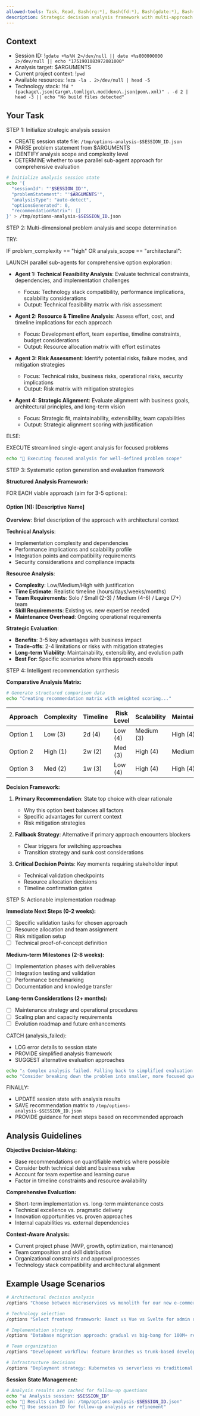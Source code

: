 ```yaml
---
allowed-tools: Task, Read, Bash(rg:*), Bash(fd:*), Bash(gdate:*), Bash(jq:*), Bash(bat:*), Bash(eza:*), Bash(head:*)
description: Strategic decision analysis framework with multi-approach evaluation and recommendation scoring
---
```


## Context

- Session ID: !`gdate +%s%N 2>/dev/null || date +%s000000000 2>/dev/null || echo "1751901083972081000"`
- Analysis target: $ARGUMENTS
- Current project context: !`pwd`
- Available resources: !`eza -la . 2>/dev/null | head -5`
- Technology stack: !`fd "(package\.json|Cargo\.toml|go\.mod|deno\.json|pom\.xml)" . -d 2 | head -3 || echo "No build files detected"`

## Your Task

STEP 1: Initialize strategic analysis session

- CREATE session state file: `/tmp/options-analysis-$SESSION_ID.json`
- PARSE problem statement from $ARGUMENTS
- IDENTIFY analysis scope and complexity level
- DETERMINE whether to use parallel sub-agent approach for comprehensive evaluation

```bash
# Initialize analysis session state
echo '{
  "sessionId": "'$SESSION_ID'",
  "problemStatement": "'$ARGUMENTS'",
  "analysisType": "auto-detect",
  "optionsGenerated": 0,
  "recommendationMatrix": []
}' > /tmp/options-analysis-$SESSION_ID.json
```

STEP 2: Multi-dimensional problem analysis and scope determination

TRY:

IF problem_complexity == "high" OR analysis_scope == "architectural":

LAUNCH parallel sub-agents for comprehensive option exploration:

- **Agent 1: Technical Feasibility Analysis**: Evaluate technical constraints, dependencies, and implementation challenges
  - Focus: Technology stack compatibility, performance implications, scalability considerations
  - Output: Technical feasibility matrix with risk assessment

- **Agent 2: Resource & Timeline Analysis**: Assess effort, cost, and timeline implications for each approach
  - Focus: Development effort, team expertise, timeline constraints, budget considerations
  - Output: Resource allocation matrix with effort estimates

- **Agent 3: Risk Assessment**: Identify potential risks, failure modes, and mitigation strategies
  - Focus: Technical risks, business risks, operational risks, security implications
  - Output: Risk matrix with mitigation strategies

- **Agent 4: Strategic Alignment**: Evaluate alignment with business goals, architectural principles, and long-term vision
  - Focus: Strategic fit, maintainability, extensibility, team capabilities
  - Output: Strategic alignment scoring with justification

ELSE:

EXECUTE streamlined single-agent analysis for focused problems

```bash
echo "🎯 Executing focused analysis for well-defined problem scope"
```

STEP 3: Systematic option generation and evaluation framework

**Structured Analysis Framework:**

FOR EACH viable approach (aim for 3-5 options):

#### Option [N]: [Descriptive Name]

**Overview**: Brief description of the approach with architectural context

**Technical Analysis**:

- Implementation complexity and dependencies
- Performance implications and scalability profile
- Integration points and compatibility requirements
- Security considerations and compliance impacts

**Resource Analysis**:

- **Complexity**: Low/Medium/High with justification
- **Time Estimate**: Realistic timeline (hours/days/weeks/months)
- **Team Requirements**: Solo / Small (2-3) / Medium (4-6) / Large (7+) team
- **Skill Requirements**: Existing vs. new expertise needed
- **Maintenance Overhead**: Ongoing operational requirements

**Strategic Evaluation**:

- **Benefits**: 3-5 key advantages with business impact
- **Trade-offs**: 2-4 limitations or risks with mitigation strategies
- **Long-term Viability**: Maintainability, extensibility, and evolution path
- **Best For**: Specific scenarios where this approach excels

STEP 4: Intelligent recommendation synthesis

**Comparative Analysis Matrix:**

```bash
# Generate structured comparison data
echo "Creating recommendation matrix with weighted scoring..."
```

| Approach | Complexity | Timeline | Risk Level | Scalability | Maintainability | Strategic Fit | Weighted Score |
| -------- | ---------- | -------- | ---------- | ----------- | --------------- | ------------- | -------------- |
| Option 1 | Low (3)    | 2d (4)   | Low (4)    | Medium (3)  | High (4)        | High (4)      | 3.6/5.0        |
| Option 2 | High (1)   | 2w (2)   | Med (3)    | High (4)    | Medium (3)      | Medium (3)    | 2.7/5.0        |
| Option 3 | Med (2)    | 1w (3)   | Low (4)    | High (4)    | High (4)        | High (4)      | 3.5/5.0        |

**Decision Framework:**

1. **Primary Recommendation**: State top choice with clear rationale
   - Why this option best balances all factors
   - Specific advantages for current context
   - Risk mitigation strategies

2. **Fallback Strategy**: Alternative if primary approach encounters blockers
   - Clear triggers for switching approaches
   - Transition strategy and sunk cost considerations

3. **Critical Decision Points**: Key moments requiring stakeholder input
   - Technical validation checkpoints
   - Resource allocation decisions
   - Timeline confirmation gates

STEP 5: Actionable implementation roadmap

**Immediate Next Steps (0-2 weeks):**

- [ ] Specific validation tasks for chosen approach
- [ ] Resource allocation and team assignment
- [ ] Risk mitigation setup
- [ ] Technical proof-of-concept definition

**Medium-term Milestones (2-8 weeks):**

- [ ] Implementation phases with deliverables
- [ ] Integration testing and validation
- [ ] Performance benchmarking
- [ ] Documentation and knowledge transfer

**Long-term Considerations (2+ months):**

- [ ] Maintenance strategy and operational procedures
- [ ] Scaling plan and capacity requirements
- [ ] Evolution roadmap and future enhancements

CATCH (analysis_failed):

- LOG error details to session state
- PROVIDE simplified analysis framework
- SUGGEST alternative evaluation approaches

```bash
echo "⚠️ Complex analysis failed. Falling back to simplified evaluation framework."
echo "Consider breaking down the problem into smaller, more focused questions."
```

FINALLY:

- UPDATE session state with analysis results
- SAVE recommendation matrix to `/tmp/options-analysis-$SESSION_ID.json`
- PROVIDE guidance for next steps based on recommended approach

## Analysis Guidelines

**Objective Decision-Making:**

- Base recommendations on quantifiable metrics where possible
- Consider both technical debt and business value
- Account for team expertise and learning curve
- Factor in timeline constraints and resource availability

**Comprehensive Evaluation:**

- Short-term implementation vs. long-term maintenance costs
- Technical excellence vs. pragmatic delivery
- Innovation opportunities vs. proven approaches
- Internal capabilities vs. external dependencies

**Context-Aware Analysis:**

- Current project phase (MVP, growth, optimization, maintenance)
- Team composition and skill distribution
- Organizational constraints and approval processes
- Technology stack compatibility and architectural alignment

## Example Usage Scenarios

```bash
# Architectural decision analysis
/options "Choose between microservices vs monolith for our new e-commerce platform"

# Technology selection
/options "Select frontend framework: React vs Vue vs Svelte for admin dashboard"

# Implementation strategy
/options "Database migration approach: gradual vs big-bang for 100M+ records"

# Team organization
/options "Development workflow: feature branches vs trunk-based development"

# Infrastructure decisions
/options "Deployment strategy: Kubernetes vs serverless vs traditional VMs"
```

**Session State Management:**

```bash
# Analysis results are cached for follow-up questions
echo "📊 Analysis session: $SESSION_ID"
echo "💾 Results cached in: /tmp/options-analysis-$SESSION_ID.json"
echo "🔄 Use session ID for follow-up analysis or refinement"
```
